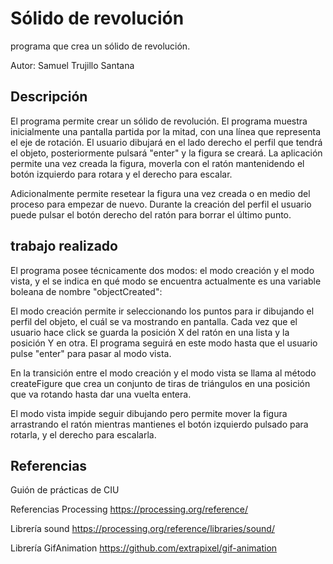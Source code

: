 # Sólido de revolución
programa que crea un sólido de revolución.

Autor: Samuel Trujillo Santana

## Descripción
El programa permite crear un sólido de revolución. El programa muestra inicialmente una pantalla partida por la mitad, con una línea que representa el eje de rotación. El usuario dibujará en el lado derecho el perfil que tendrá el objeto, posteriormente pulsará "enter" y la figura se creará. La aplicación permite una vez creada la figura, moverla con el ratón mantenidendo el botón izquierdo para rotara y el derecho para escalar.

Adicionalmente permite resetear la figura una vez creada o en medio del proceso para empezar de nuevo. Durante la creación del perfil el usuario puede pulsar el botón derecho del ratón para borrar el último punto.

## trabajo realizado
El programa posee técnicamente dos modos: el modo creación y el modo vista, y el se indica en qué modo se encuentra actualmente es una variable boleana de nombre "objectCreated":

El modo creación permite ir seleccionando los puntos para ir dibujando el perfil del objeto, el cuál se va mostrando en pantalla. Cada vez que el usuario hace click se guarda la posición X del ratón en una lista y la posición Y en otra. El programa seguirá en este modo hasta que el usuario pulse "enter" para pasar al modo vista.

En la transición entre el modo creación y el modo vista se llama al método createFigure que crea un conjunto de tiras de triángulos en una posición que va rotando hasta dar una vuelta entera.

El modo vista impide seguir dibujando pero permite mover la figura arrastrando el ratón mientras mantienes el botón izquierdo pulsado para rotarla, y el derecho para escalarla.

## Referencias

Guión de prácticas de CIU

Referencias Processing https://processing.org/reference/

Librería sound https://processing.org/reference/libraries/sound/

Librería GifAnimation https://github.com/extrapixel/gif-animation
